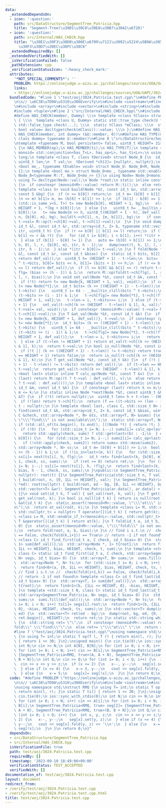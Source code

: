 ```yaml
---
data:
  _extendedDependsOn:
  - icon: ':question:'
    path: src/DataStructure/SegmentTree_Patricia.hpp
    title: "Segment-Tree(\u30D1\u30C8\u30EA\u30B7\u30A2\u6728)"
  - icon: ':question:'
    path: src/Internal/HAS_CHECK.hpp
    title: "\u30E1\u30F3\u30D0\u306E\u6709\u7121\u3092\u5224\u5B9A\u3059\u308B\u30C6\
      \u30F3\u30D7\u30EC\u30FC\u30C8"
  _extendedRequiredBy: []
  _extendedVerifiedWith: []
  _isVerificationFailed: false
  _pathExtension: cpp
  _verificationStatusIcon: ':heavy_check_mark:'
  attributes:
    '*NOT_SPECIAL_COMMENTS*': ''
    PROBLEM: https://onlinejudge.u-aizu.ac.jp/challenges/sources/UOA/UAPC/3024
    links:
    - https://onlinejudge.u-aizu.ac.jp/challenges/sources/UOA/UAPC/3024
  bundledCode: "#line 1 \"test/aoj/3024.Patricia.test.cpp\"\n#define PROBLEM \"https://onlinejudge.u-aizu.ac.jp/challenges/sources/UOA/UAPC/3024\"\
    \n\n// \u6C38\u7D9A\u5316\u306Everify\n\n#include <iostream>\n#line 2 \"src/DataStructure/SegmentTree_Patricia.hpp\"\
    \n#include <array>\n#include <vector>\n#include <string>\n#include <algorithm>\n\
    #include <tuple>\n#line 2 \"src/Internal/HAS_CHECK.hpp\"\n#include <type_traits>\n\
    #define HAS_CHECK(member, Dummy) \\\n template <class tClass> struct has_##member\
    \ { \\\n  template <class U, Dummy> static std::true_type check(U *); \\\n  static\
    \ std::false_type check(...); \\\n  static tClass *mClass; \\\n  static const\
    \ bool value= decltype(check(mClass))::value; \\\n };\n#define HAS_MEMBER(member)\
    \ HAS_CHECK(member, int dummy= (&U::member, 0))\n#define HAS_TYPE(member) HAS_CHECK(member,\
    \ class dummy= typename U::member)\n#line 8 \"src/DataStructure/SegmentTree_Patricia.hpp\"\
    \ntemplate <typename M, bool persistent= false, uint8_t HEIGHT= 31> class SegmentTree_Patricia\
    \ {\n HAS_MEMBER(op);\n HAS_MEMBER(ti);\n HAS_TYPE(T);\n template <class L> using\
    \ monoid= std::conjunction<has_T<L>, has_op<L>, has_ti<L>>;\n using id_t= long\
    \ long;\n template <class T, class tDerived> struct Node_B {\n  id_t bits;\n \
    \ uint8_t len;\n  T val;\n  tDerived *ch[2]= {nullptr, nullptr};\n };\n template\
    \ <bool mo_, typename tEnable= void> struct Node_D: Node_B<M, Node_D<mo_, tEnable>>\
    \ {};\n template <bool mo_> struct Node_D<mo_, typename std::enable_if_t<mo_>>:\
    \ Node_B<typename M::T, Node_D<mo_>> {};\n using Node= Node_D<monoid<M>::value>;\n\
    \ using T= decltype(Node::val);\n Node *root;\n static inline constexpr T def_val()\
    \ {\n  if constexpr (monoid<M>::value) return M::ti();\n  else return T();\n }\n\
    \ template <class S> void build(Node *&t, const id_t &n, std::array<id_t, 2> b,\
    \ const S &bg) {\n  if (n <= b[0]) return;\n  id_t m= (b[0] + b[1]) >> 1;\n  while\
    \ (n <= m) b[1]= m, m= (b[0] + b[1]) >> 1;\n  if (b[1] - b[0] == 1) {\n   if constexpr\
    \ (std::is_same_v<S, T>) t= new Node{b[0], HEIGHT + 1, bg};\n   else t= new Node{b[0],\
    \ HEIGHT + 1, *(bg + b[0])};\n  } else {\n   uint8_t h= __builtin_ctzll(b[1] -\
    \ b[0]);\n   t= new Node{m >> h, uint8_t(HEIGHT + 1 - h), def_val()};\n   build(t->ch[0],\
    \ n, {b[0], m}, bg), build(t->ch[1], n, {m, b[1]}, bg);\n   if constexpr (monoid<M>::value)\
    \ t->val= M::op(t->ch[0]->val, t->ch[1]->val);\n  }\n }\n void dump(Node *t, const\
    \ id_t &l, const id_t &r, std::array<id_t, 2> b, typename std::vector<T>::iterator\
    \ itr, uint8_t h) {\n  if (r <= b[0] || b[1] <= l) return;\n  if (l <= b[0] &&\
    \ b[1] <= r && !t) {\n   for (id_t i= b[0]; i < b[1]; i++) *(itr + i)= def_val();\n\
    \  } else if (b[1] - b[0] != 1) {\n   auto m= (b[0] + b[1]) >> 1;\n   dump(next(t,\
    \ h, 0), l, r, {b[0], m}, itr, h - 1);\n   dump(next(t, h, 1), l, r, {m, b[1]},\
    \ itr, h - 1);\n  } else *(itr + b[0])= t->val;\n }\n T fold(Node *&t, const id_t\
    \ &l, const id_t &r, const id_t &bias) {\n  static id_t bits, b[2];\n  if (!t)\
    \ return def_val();\n  uint8_t h= (HEIGHT + 1) - t->len;\n  bits= (bias >> h)\
    \ ^ t->bits, b[0]= bits << h, b[1]= (bits + 1) << h;\n  if (r <= b[0] || b[1]\
    \ <= l) return def_val();\n  if (l <= b[0] && b[1] <= r) return t->val;\n  bool\
    \ flg= (bias >> (h - 1)) & 1;\n  return M::op(fold(t->ch[flg], l, r, bias), fold(t->ch[!flg],\
    \ l, r, bias));\n }\n void set_val(Node *&t, const id_t &k, const T &val) {\n\
    \  if (!t) return t= new Node{k, HEIGHT + 1, val}, void();\n  if constexpr (persistent)\
    \ t= new Node{*t};\n  id_t bits= (k >> ((HEIGHT + 1) - t->len));\n  if (bits !=\
    \ t->bits) {\n   uint8_t i= 64 - __builtin_clzll(bits ^ t->bits);\n   bool flg=\
    \ (t->bits >> (i - 1)) & 1;\n   t->ch[flg]= new Node{*t}, t->ch[!flg]= new Node{k,\
    \ HEIGHT + 1, val};\n   t->len-= i, t->bits>>= i;\n  } else if (t->len != HEIGHT\
    \ + 1) {\n   set_val(t->ch[(k >> (HEIGHT - t->len)) & 1], k, val);\n  } else return\
    \ t->val= val, void();\n  if constexpr (monoid<M>::value) t->val= M::op(t->ch[0]->val,\
    \ t->ch[1]->val);\n }\n T &at_val(Node *&t, const id_t &k) {\n  if (!t) return\
    \ t= new Node{k, HEIGHT + 1, def_val()}, t->val;\n  if constexpr (persistent)\
    \ t= new Node{*t};\n  id_t bits= (k >> ((HEIGHT + 1) - t->len));\n  if (bits !=\
    \ t->bits) {\n   uint8_t i= 64 - __builtin_clzll(bits ^ t->bits);\n   bool flg=\
    \ (t->bits >> (i - 1)) & 1;\n   t->ch[flg]= new Node{*t}, t->ch[!flg]= new Node{k,\
    \ HEIGHT + 1, def_val()};\n   t->len-= i, t->bits>>= i;\n   return t->ch[!flg]->val;\n\
    \  } else if (t->len != HEIGHT + 1) return at_val(t->ch[(k >> (HEIGHT - t->len))\
    \ & 1], k);\n  return t->val;\n }\n bool is_null(Node *&t, const id_t &k) {\n\
    \  if (!t || (k >> ((HEIGHT + 1) - t->len)) != t->bits) return true;\n  if (t->len\
    \ == HEIGHT + 1) return false;\n  return is_null(t->ch[(k >> (HEIGHT - t->len))\
    \ & 1], k);\n }\n T get_val(Node *&t, const id_t &k) {\n  if (!t || (k >> ((HEIGHT\
    \ + 1) - t->len)) != t->bits) return def_val();\n  if (t->len == HEIGHT + 1) return\
    \ t->val;\n  return get_val(t->ch[(k >> (HEIGHT - t->len)) & 1], k);\n }\n template\
    \ <bool last> static inline T calc_op(Node *&t, const T &v) {\n  if constexpr\
    \ (last) return M::op((t ? t->val : def_val()), v);\n  else return M::op(v, (t\
    \ ? t->val : def_val()));\n }\n template <bool last> static inline bool is_in(const\
    \ id_t &m, const id_t &k) {\n  if constexpr (last) return k <= m;\n  else return\
    \ m <= k;\n }\n static inline Node *next(Node *&t, const uint8_t &h, const bool\
    \ &f) {\n  if (!t) return nullptr;\n  uint8_t len= h + t->len - (HEIGHT + 1);\n\
    \  if (!len) return t->ch[f];\n  return (f == ((t->bits >> (len - 1)) & 1)) ?\
    \ t : nullptr;\n }\n template <bool last, class C, std::size_t N> static id_t\
    \ find(const id_t &k, std::array<id_t, 2> b, const id_t &bias, uint8_t h, const\
    \ C &check, std::array<Node *, N> &ts, std::array<T, N> &sums) {\n  static_assert(monoid<M>::value,\
    \ \"\\\"find\\\" is not available\\n\");\n  static std::array<T, N> sums2;\n \
    \ if (std::all_of(ts.begin(), ts.end(), [](Node *t) { return !t; })) return -1;\n\
    \  if (!h) {\n   for (std::size_t i= N; i--;) sums[i]= calc_op<last>(ts[i], sums[i]);\n\
    \   return std::apply(check, sums) ? std::get<last>(b) : -1;\n  } else if (is_in<last>(k,\
    \ b[0])) {\n   for (std::size_t i= N; i--;) sums2[i]= calc_op<last>(ts[i], sums[i]);\n\
    \   if (!std::apply(check, sums2)) return sums= std::move(sums2), -1;\n  }\n \
    \ std::array<Node *, N> ss;\n  id_t m= (b[0] + b[1]) >> 1;\n  bool flg= (bias\
    \ >> (h - 1)) & 1;\n  if (!is_in<last>(m, k)) {\n   for (std::size_t i= N; i--;)\
    \ ss[i]= next(ts[i], h, flg);\n   id_t ret= find<last>(k, {b[0], m}, bias, h -\
    \ 1, check, ss, sums);\n   if (ret >= 0) return ret;\n  }\n  for (std::size_t\
    \ i= N; i--;) ss[i]= next(ts[i], h, !flg);\n  return find<last>(k, {m, b[1]},\
    \ bias, h - 1, check, ss, sums);\n }\npublic:\n SegmentTree_Patricia(Node *t=\
    \ nullptr): root(t) {}\n SegmentTree_Patricia(std::size_t n, T val): root(nullptr)\
    \ { build(root, n, {0, 1LL << HEIGHT}, val); }\n SegmentTree_Patricia(T *bg, T\
    \ *ed): root(nullptr) { build(root, ed - bg, {0, 1LL << HEIGHT}, bg); }\n SegmentTree_Patricia(const\
    \ std::vector<T> &ar): SegmentTree_Patricia(ar.data(), ar.data() + ar.size())\
    \ {}\n void set(id_t k, T val) { set_val(root, k, val); }\n T get(id_t k) { return\
    \ get_val(root, k); }\n bool is_null(id_t k) { return is_null(root, k); }\n T\
    \ &at(id_t k) {\n  static_assert(!monoid<M>::value, \"\\\"at\\\" is not available\\\
    n\");\n  return at_val(root, k);\n }\n template <class L= M, std::enable_if_t<monoid<L>::value,\
    \ std::nullptr_t> = nullptr> T operator[](id_t k) { return get(k); }\n template\
    \ <class L= M, std::enable_if_t<!monoid<L>::value, std::nullptr_t> = nullptr>\
    \ T &operator[](id_t k) { return at(k); }\n T fold(id_t a, id_t b, id_t bias=\
    \ 0) {\n  static_assert(monoid<M>::value, \"\\\"fold\\\" is not available\\n\"\
    );\n  return fold(root, a, b, bias);\n }\n // find i s.t.\n //  check(fold(k,i))\
    \ == False, check(fold(k,i+1)) == True\n // return -1 if not found\n template\
    \ <class C> id_t find_first(id_t a, C check, id_t bias= 0) {\n  std::array<T,\
    \ 1> sum{def_val()};\n  std::array<Node *, 1> t{root};\n  return find<0>(a, {0,\
    \ 1LL << HEIGHT}, bias, HEIGHT, check, t, sum);\n }\n template <std::size_t N,\
    \ class C> static id_t find_first(id_t a, C check, std::array<SegmentTree_Patricia,\
    \ N> segs, id_t bias= 0) {\n  std::array<T, N> sums;\n  sums.fill(def_val());\n\
    \  std::array<Node *, N> ts;\n  for (std::size_t i= 0; i < N; i++) ts[i]= segs[i].root;\n\
    \  return find<0>(a, {0, 1LL << HEIGHT}, bias, HEIGHT, check, ts, sums);\n }\n\
    \ // find i s.t.\n //  check(fold(i+1,k)) == False, check(fold(i,k)) == True\n\
    \ // return -1 if not found\n template <class C> id_t find_last(id_t b, C check,\
    \ id_t bias= 0) {\n  std::array<T, 1> sum{def_val()};\n  std::array<Node *, 1>\
    \ t{root};\n  return find<1>(b, {1LL << HEIGHT, 0}, ~bias, HEIGHT, check, t, sum);\n\
    \ }\n template <std::size_t N, class C> static id_t find_last(id_t b, C check,\
    \ std::array<SegmentTree_Patricia, N> segs, id_t bias= 0) {\n  std::array<T, N>\
    \ sums;\n  sums.fill(def_val());\n  std::array<Node *, N> ts;\n  for (std::size_t\
    \ i= 0; i < N; i++) ts[i]= segs[i].root;\n  return find<1>(b, {1LL << HEIGHT,\
    \ 0}, ~bias, HEIGHT, check, ts, sums);\n }\n std::vector<T> dump(id_t bg, id_t\
    \ ed) {\n  std::vector<T> ret(ed - bg);\n  dump(root, bg, ed, {0, 1LL << HEIGHT},\
    \ ret.begin(), HEIGHT);\n  return ret;\n }\n static std::string which_available()\
    \ {\n  std::string ret= \"\";\n  if constexpr (monoid<M>::value) ret+= \"\\\"\
    fold\\\" \\\"find\\\"\";\n  else ret+= \"\\\"at\\\" \";\n  return ret;\n }\n};\n\
    #line 7 \"test/aoj/3024.Patricia.test.cpp\"\nusing namespace std;\nstruct RMQ\
    \ {\n using T= int;\n static T op(T l, T r) { return min(l, r); }\n static T ti()\
    \ { return 1 << 30; }\n};\nsigned main() {\n cin.tie(0);\n ios::sync_with_stdio(0);\n\
    \ int N;\n cin >> N;\n int A[N], B[N];\n for (int i= 0; i < N; i++) cin >> A[i];\n\
    \ for (int i= 0; i < N; i++) cin >> B[i];\n SegmentTree_Patricia<RMQ, true> seg[2]=\
    \ {SegmentTree_Patricia<RMQ, true>(A, A + N), SegmentTree_Patricia<RMQ, true>(B,\
    \ B + N)};\n int Q;\n cin >> Q;\n for (int i= 0; i < Q; i++) {\n  int x, y, z;\n\
    \  cin >> x >> y >> z;\n  if (x <= 2) {\n   x--, y--;\n   seg[x].set(y, z);\n\
    \  } else if (x <= 4) {\n   x-= 3, y--;\n   cout << seg[x].fold(y, z) << '\\n';\n\
    \  } else {\n   x-= 5;\n   seg[x]= seg[!x];\n  }\n }\n return 0;\n}\n"
  code: "#define PROBLEM \"https://onlinejudge.u-aizu.ac.jp/challenges/sources/UOA/UAPC/3024\"\
    \n\n// \u6C38\u7D9A\u5316\u306Everify\n\n#include <iostream>\n#include \"src/DataStructure/SegmentTree_Patricia.hpp\"\
    \nusing namespace std;\nstruct RMQ {\n using T= int;\n static T op(T l, T r) {\
    \ return min(l, r); }\n static T ti() { return 1 << 30; }\n};\nsigned main() {\n\
    \ cin.tie(0);\n ios::sync_with_stdio(0);\n int N;\n cin >> N;\n int A[N], B[N];\n\
    \ for (int i= 0; i < N; i++) cin >> A[i];\n for (int i= 0; i < N; i++) cin >>\
    \ B[i];\n SegmentTree_Patricia<RMQ, true> seg[2]= {SegmentTree_Patricia<RMQ, true>(A,\
    \ A + N), SegmentTree_Patricia<RMQ, true>(B, B + N)};\n int Q;\n cin >> Q;\n for\
    \ (int i= 0; i < Q; i++) {\n  int x, y, z;\n  cin >> x >> y >> z;\n  if (x <=\
    \ 2) {\n   x--, y--;\n   seg[x].set(y, z);\n  } else if (x <= 4) {\n   x-= 3,\
    \ y--;\n   cout << seg[x].fold(y, z) << '\\n';\n  } else {\n   x-= 5;\n   seg[x]=\
    \ seg[!x];\n  }\n }\n return 0;\n}"
  dependsOn:
  - src/DataStructure/SegmentTree_Patricia.hpp
  - src/Internal/HAS_CHECK.hpp
  isVerificationFile: true
  path: test/aoj/3024.Patricia.test.cpp
  requiredBy: []
  timestamp: '2023-09-10 18:49:06+09:00'
  verificationStatus: TEST_ACCEPTED
  verifiedWith: []
documentation_of: test/aoj/3024.Patricia.test.cpp
layout: document
redirect_from:
- /verify/test/aoj/3024.Patricia.test.cpp
- /verify/test/aoj/3024.Patricia.test.cpp.html
title: test/aoj/3024.Patricia.test.cpp
---
```

